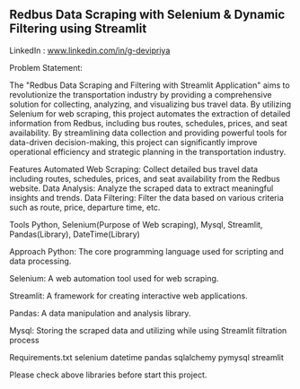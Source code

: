 ## Redbus Data Scraping with Selenium & Dynamic Filtering using Streamlit
LinkedIn : www.linkedin.com/in/g-devipriya

Problem Statement:

The "Redbus Data Scraping and Filtering with Streamlit Application" aims to revolutionize the transportation industry by providing a comprehensive solution for collecting, analyzing, and visualizing bus travel data. By utilizing Selenium for web scraping, this project automates the extraction of detailed information from Redbus, including bus routes, schedules, prices, and seat availability. By streamlining data collection and providing powerful tools for data-driven decision-making, this project can significantly improve operational efficiency and strategic planning in the transportation industry.

Features Automated Web Scraping: Collect detailed bus travel data including routes, schedules, prices, and seat availability from the Redbus website. Data Analysis: Analyze the scraped data to extract meaningful insights and trends. Data Filtering: Filter the data based on various criteria such as route, price, departure time, etc.

Tools Python, Selenium(Purpose of Web scraping), Mysql, Streamlit, Pandas(Library), DateTime(Library)

Approach Python: The core programming language used for scripting and data processing.

Selenium: A web automation tool used for web scraping.

Streamlit: A framework for creating interactive web applications.

Pandas: A data manipulation and analysis library.

Mysql: Storing the scraped data and utilizing while using Streamlit filtration process

Requirements.txt
selenium
datetime
pandas
sqlalchemy
pymysql
streamlit

Please check above libraries before start this project.

